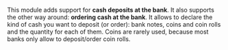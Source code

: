 This module adds support for **cash deposits at the bank**. It also
supports the other way around: **ordering cash at the bank**. It allows
to declare the kind of cash you want to deposit (or order): bank notes,
coins and coin rolls and the quantity for each of them. Coins are rarely
used, because most banks only allow to deposit/order coin rolls.
